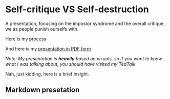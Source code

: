 # Self-critique VS Self-destruction
A presentation, focusing on the impostor syndrome and the overall critique, we as people punish ourselfs with.

Here is my [process](process.md)

And here is my [presentation in PDF form](AJOVT-06-storytelling.pdf)

<em>Note: My presentation is <b>heavily</b> based on visuals, so if you want to know what I was talking about, you should have visited my TedTalk</em>

Nah, just kidding, here is a brief insight.

## Markdown presetation


